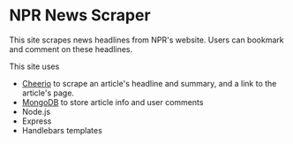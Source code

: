 # NPR News Scraper

This site scrapes news headlines from NPR's website. Users can bookmark and comment on these headlines. 

This site uses

- [Cheerio](https://www.npmjs.com/package/cheerio) to scrape an article's headline and summary, and a link to the article's page. 
- [MongoDB](https://www.mongodb.com/) to store article info and user comments
- Node.js
- Express
- Handlebars templates